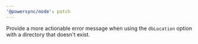 ```yaml
---
'@powersync/node': patch
---
```


Provide a more actionable error message when using the `dbLocation` option with a directory that doesn't exist.